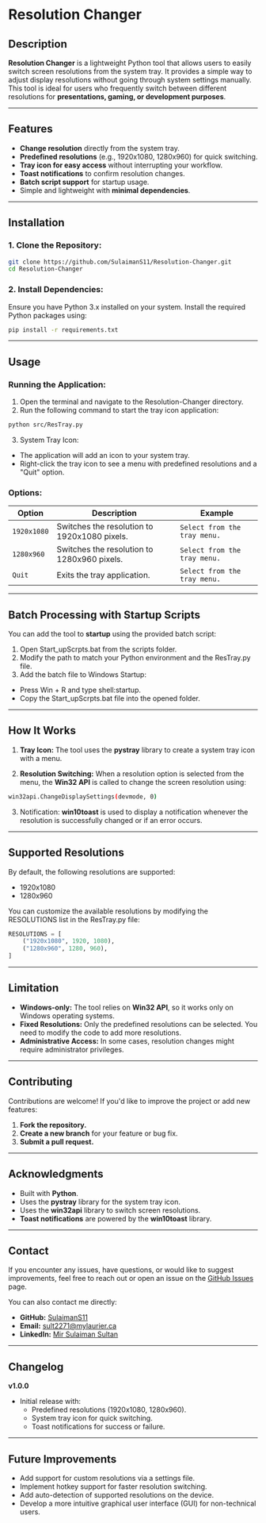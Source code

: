 # **Resolution Changer**

## **Description**

**Resolution Changer** is a lightweight Python tool that allows users to easily switch screen resolutions from the system tray. It provides a simple way to adjust display resolutions without going through system settings manually. This tool is ideal for users who frequently switch between different resolutions for **presentations, gaming, or development purposes**.

---

## **Features**

- **Change resolution** directly from the system tray.
- **Predefined resolutions** (e.g., 1920x1080, 1280x960) for quick switching.
- **Tray icon for easy access** without interrupting your workflow.
- **Toast notifications** to confirm resolution changes.
- **Batch script support** for startup usage.
- Simple and lightweight with **minimal dependencies**.

---

## **Installation**

### **1. Clone the Repository:**

```bash
git clone https://github.com/SulaimanS11/Resolution-Changer.git
cd Resolution-Changer
```
### **2. Install Dependencies:**

Ensure you have Python 3.x installed on your system. Install the required Python packages using:
```bash
pip install -r requirements.txt
```

---

## **Usage**

### **Running the Application:**

1. Open the terminal and navigate to the Resolution-Changer directory.
2. Run the following command to start the tray icon application:
```bash
python src/ResTray.py
```
3. System Tray Icon:
  - The application will add an icon to your system tray.
  - Right-click the tray icon to see a menu with predefined resolutions and a "Quit" option.

### **Options:**

| **Option**           | **Description**                                   | **Example**                                      |
|----------------------|----------------------------------------------------|-------------------------------------------------|
| `1920x1080`      | Switches the resolution to 1920x1080 pixels.                           | `Select from the tray menu.`                   |
| `1280x960`           | Switches the resolution to 1280x960 pixels.          | `Select from the tray menu.`                    |
| `Quit`            | Exits the tray application. | `Select from the tray menu.`       |

---

## **Batch Processing with Startup Scripts**
You can add the tool to **startup** using the provided batch script:

1. Open Start_upScrpts.bat from the scripts folder.
2. Modify the path to match your Python environment and the ResTray.py file.
3. Add the batch file to Windows Startup:
- Press Win + R and type shell:startup.
- Copy the Start_upScrpts.bat file into the opened folder.

---

## **How It Works**

1. **Tray Icon:**
The tool uses the **pystray** library to create a system tray icon with a menu.

2. **Resolution Switching:**
When a resolution option is selected from the menu, the **Win32 API** is called to change the screen resolution using:
```bash
win32api.ChangeDisplaySettings(devmode, 0)
```
3. Notification:
**win10toast** is used to display a notification whenever the resolution is successfully changed or if an error occurs.

---

## **Supported Resolutions**

By default, the following resolutions are supported:
- 1920x1080
- 1280x960

You can customize the available resolutions by modifying the RESOLUTIONS list in the ResTray.py file:
```python
RESOLUTIONS = [
    ("1920x1080", 1920, 1080),
    ("1280x960", 1280, 960),
]
```

---

## **Limitation**
- **Windows-only:** The tool relies on **Win32 API**, so it works only on Windows operating systems.
- **Fixed Resolutions:** Only the predefined resolutions can be selected. You need to modify the code to add more resolutions.
- **Administrative Access:** In some cases, resolution changes might require administrator privileges.

---

## **Contributing**

Contributions are welcome! If you'd like to improve the project or add new features:

1. **Fork the repository.**
2. **Create a new branch** for your feature or bug fix.
3. **Submit a pull request.**

---

## **Acknowledgments**

- Built with **Python**.
- Uses the **pystray** library for the system tray icon.
- Uses the **win32api** library to switch screen resolutions.
- **Toast notifications** are powered by the **win10toast** library.

---

## **Contact**

If you encounter any issues, have questions, or would like to suggest improvements, feel free to reach out or open an issue on the [GitHub Issues](https://github.com/SulaimanS11/Resolution-Changer/issues) page.

You can also contact me directly:

- **GitHub:** [SulaimanS11](https://github.com/SulaimanS11)
- **Email:** [sult2271@mylaurier.ca](mailto:sult2271@mylaurier.ca)
- **LinkedIn:** [Mir Sulaiman Sultan](https://www.linkedin.com/in/mirssultan/)

---

## **Changelog**
**v1.0.0**

- Initial release with:
  * Predefined resolutions (1920x1080, 1280x960).
  * System tray icon for quick switching.
  * Toast notifications for success or failure.

---

## **Future Improvements**

- Add support for custom resolutions via a settings file.
- Implement hotkey support for faster resolution switching.
- Add auto-detection of supported resolutions on the device.
- Develop a more intuitive graphical user interface (GUI) for non-technical users.
